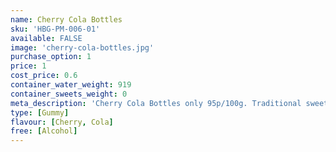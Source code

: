 ```yaml
---
name: Cherry Cola Bottles
sku: 'HBG-PM-006-01'
available: FALSE
image: 'cherry-cola-bottles.jpg'
purchase_option: 1
price: 1
cost_price: 0.6
container_water_weight: 919
container_sweets_weight: 0
meta_description: 'Cherry Cola Bottles only 95p/100g. Traditional sweets and more at Humbugs Confectionery Store. Specialists in satisfying your sweet tooth!'
type: [Gummy]
flavour: [Cherry, Cola]
free: [Alcohol]
---
```

